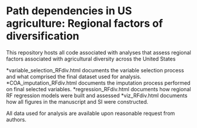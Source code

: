 # Path dependencies in US agriculture: Regional factors of diversification

This repository hosts all code associated with analyses that assess regional factors associated with agricultural diversity across the United States

*variable_selection_RFdiv.html documents the variable selection process and what comprised the final dataset used for analysis.
*COA_imputation_RFdiv.html documents the imputation process performed on final selected variables. 
*regression_RFdiv.html documents how regional RF regression models were built and assessed 
*viz_RFdiv.html documents how all figures in the manuscript and SI were constructed. 

All data used for analysis are available upon reasonable request from authors. 
